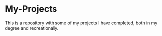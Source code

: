 # My-Projects
This is a repository with some of my projects I have completed, both in my degree and recreationally.


